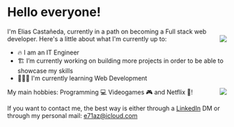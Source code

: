 # Hello everyone!

I'm Elias Castañeda, currently in a path on becoming a Full stack web developer.
  <img align="right" src="https://github-readme-stats.vercel.app/api/?username=e71az&theme=radical&show_icons=true" />
Here's a little about what I'm currently up to:

- 🔥 I am an IT Engineer
- 🏗 I’m currently working on building more projects in order to be able to showcase my skills
- 🧙🏻‍♂️ I'm currently learning Web Development <code><img height="14" src="https://tl.vhv.rs/dpng/s/456-4562295_library-of-javascript-icon-graphic-freeuse-png-files.png"></code>

My main hobbies: Programming 💻 Videogames 🎮 and Netflix 🍿!
<img align="right" src="https://github-readme-stats.vercel.app/api/top-langs/?username=e71az&layout=compact&theme=tokyonight" />

If you want to contact me, the best way is either through a [LinkedIn](https://www.linkedin.com/in/eliasecasta/) DM or through my personal mail: e71az@icloud.com
